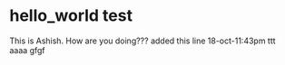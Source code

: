 # hello_world test
This is Ashish. How are you doing???
added this line
18-oct-11:43pm
ttt
aaaa
gfgf

